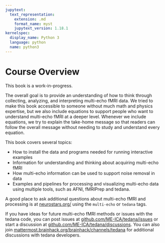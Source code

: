 ```yaml
---
jupytext:
  text_representation:
    extension: .md
    format_name: myst
    jupytext_version: 1.18.1
kernelspec:
  display_name: Python 3
  language: python
  name: python3
---
```


# Course Overview

This book is a work-in-progress.

The overall goal is to provide an understanding of how to think through
collecting, analyzing, and interpreting multi-echo fMRI data.
We tried to make this book accessible to someone without much
math and physics expertise,
but we also include equations to support people who want to understand
multi-echo fMRI at a deeper level.
Whenever we include equations, we try to explain the take-home message
so that readers can follow the overall message without needing to study
and understand every equation.

This book covers several topics:

- How to install the data and programs needed for running interactive examples
- Information for understanding and thinking about acquiring multi-echo fMRI
- How multi-echo information can be used to support noise removal in data
- Examples and pipelines for processing and visualizing multi-echo data using multiple tools, such as AFNI, fMRIPrep and tedana.

A good place to ask additional questions about multi-echo fMRI and processing is at
[neurostars.org/](https://neurostars.org/) using the `multi-echo` or `tedana` tags.

If you have ideas for future multi-echo fMRI methods or issues with the tedana code,
you can post issues at [github.com/ME-ICA/tedana/issues](https://github.com/ME-ICA/tedana/issues) or
start a discussion at [github.com/ME-ICA/tedana/discussions](https://github.com/ME-ICA/tedana/discussions).
You can also join [mattermost.brainhack.org/brainhack/channels/tedana](https://mattermost.brainhack.org/brainhack/channels/tedana) for additional discussions with tedana developers.
